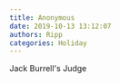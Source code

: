 ```yaml
---
title: Anonymous
date: 2019-10-13 13:12:07
authors: Ripp
categories: Holiday
---
```


 Jack Burrell's Judge